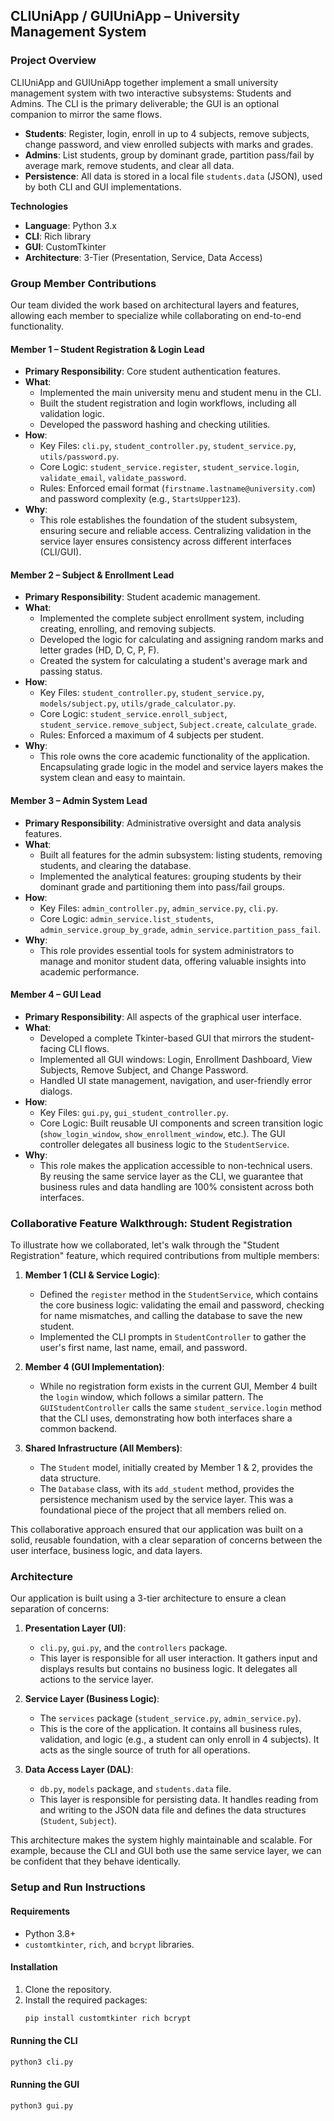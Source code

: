 ## CLIUniApp / GUIUniApp – University Management System

### Project Overview

CLIUniApp and GUIUniApp together implement a small university management system with two interactive subsystems: Students and Admins. The CLI is the primary deliverable; the GUI is an optional companion to mirror the same flows.

- **Students**: Register, login, enroll in up to 4 subjects, remove subjects, change password, and view enrolled subjects with marks and grades.
- **Admins**: List students, group by dominant grade, partition pass/fail by average mark, remove students, and clear all data.
- **Persistence**: All data is stored in a local file `students.data` (JSON), used by both CLI and GUI implementations.

**Technologies**
- **Language**: Python 3.x
- **CLI**: Rich library
- **GUI**: CustomTkinter
- **Architecture**: 3-Tier (Presentation, Service, Data Access)

### Group Member Contributions

Our team divided the work based on architectural layers and features, allowing each member to specialize while collaborating on end-to-end functionality.

#### Member 1 – Student Registration & Login Lead

- **Primary Responsibility**: Core student authentication features.
- **What**:
  - Implemented the main university menu and student menu in the CLI.
  - Built the student registration and login workflows, including all validation logic.
  - Developed the password hashing and checking utilities.
- **How**:
  - Key Files: `cli.py`, `student_controller.py`, `student_service.py`, `utils/password.py`.
  - Core Logic: `student_service.register`, `student_service.login`, `validate_email`, `validate_password`.
  - Rules: Enforced email format (`firstname.lastname@university.com`) and password complexity (e.g., `StartsUpper123`).
- **Why**:
  - This role establishes the foundation of the student subsystem, ensuring secure and reliable access. Centralizing validation in the service layer ensures consistency across different interfaces (CLI/GUI).

#### Member 2 – Subject & Enrollment Lead

- **Primary Responsibility**: Student academic management.
- **What**:
  - Implemented the complete subject enrollment system, including creating, enrolling, and removing subjects.
  - Developed the logic for calculating and assigning random marks and letter grades (HD, D, C, P, F).
  - Created the system for calculating a student's average mark and passing status.
- **How**:
  - Key Files: `student_controller.py`, `student_service.py`, `models/subject.py`, `utils/grade_calculator.py`.
  - Core Logic: `student_service.enroll_subject`, `student_service.remove_subject`, `Subject.create`, `calculate_grade`.
  - Rules: Enforced a maximum of 4 subjects per student.
- **Why**:
  - This role owns the core academic functionality of the application. Encapsulating grade logic in the model and service layers makes the system clean and easy to maintain.

#### Member 3 – Admin System Lead

- **Primary Responsibility**: Administrative oversight and data analysis features.
- **What**:
  - Built all features for the admin subsystem: listing students, removing students, and clearing the database.
  - Implemented the analytical features: grouping students by their dominant grade and partitioning them into pass/fail groups.
- **How**:
  - Key Files: `admin_controller.py`, `admin_service.py`, `cli.py`.
  - Core Logic: `admin_service.list_students`, `admin_service.group_by_grade`, `admin_service.partition_pass_fail`.
- **Why**:
  - This role provides essential tools for system administrators to manage and monitor student data, offering valuable insights into academic performance.

#### Member 4 – GUI Lead

- **Primary Responsibility**: All aspects of the graphical user interface.
- **What**:
  - Developed a complete Tkinter-based GUI that mirrors the student-facing CLI flows.
  - Implemented all GUI windows: Login, Enrollment Dashboard, View Subjects, Remove Subject, and Change Password.
  - Handled UI state management, navigation, and user-friendly error dialogs.
- **How**:
  - Key Files: `gui.py`, `gui_student_controller.py`.
  - Core Logic: Built reusable UI components and screen transition logic (`show_login_window`, `show_enrollment_window`, etc.). The GUI controller delegates all business logic to the `StudentService`.
- **Why**:
  - This role makes the application accessible to non-technical users. By reusing the same service layer as the CLI, we guarantee that business rules and data handling are 100% consistent across both interfaces.

### Collaborative Feature Walkthrough: Student Registration

To illustrate how we collaborated, let's walk through the "Student Registration" feature, which required contributions from multiple members:

1.  **Member 1 (CLI & Service Logic)**:
    - Defined the `register` method in the `StudentService`, which contains the core business logic: validating the email and password, checking for name mismatches, and calling the database to save the new student.
    - Implemented the CLI prompts in `StudentController` to gather the user's first name, last name, email, and password.

2.  **Member 4 (GUI Implementation)**:
    - While no registration form exists in the current GUI, Member 4 built the `login` window, which follows a similar pattern. The `GUIStudentController` calls the same `student_service.login` method that the CLI uses, demonstrating how both interfaces share a common backend.

3.  **Shared Infrastructure (All Members)**:
    - The `Student` model, initially created by Member 1 & 2, provides the data structure.
    - The `Database` class, with its `add_student` method, provides the persistence mechanism used by the service layer. This was a foundational piece of the project that all members relied on.

This collaborative approach ensured that our application was built on a solid, reusable foundation, with a clear separation of concerns between the user interface, business logic, and data layers.

### Architecture

Our application is built using a 3-tier architecture to ensure a clean separation of concerns:

1.  **Presentation Layer (UI)**:
    - `cli.py`, `gui.py`, and the `controllers` package.
    - This layer is responsible for all user interaction. It gathers input and displays results but contains no business logic. It delegates all actions to the service layer.

2.  **Service Layer (Business Logic)**:
    - The `services` package (`student_service.py`, `admin_service.py`).
    - This is the core of the application. It contains all business rules, validation, and logic (e.g., a student can only enroll in 4 subjects). It acts as the single source of truth for all operations.

3.  **Data Access Layer (DAL)**:
    - `db.py`, `models` package, and `students.data` file.
    - This layer is responsible for persisting data. It handles reading from and writing to the JSON data file and defines the data structures (`Student`, `Subject`).

This architecture makes the system highly maintainable and scalable. For example, because the CLI and GUI both use the same service layer, we can be confident that they behave identically.

### Setup and Run Instructions

#### Requirements

- Python 3.8+
- `customtkinter`, `rich`, and `bcrypt` libraries.

#### Installation

1.  Clone the repository.
2.  Install the required packages:
    ```bash
    pip install customtkinter rich bcrypt
    ```

#### Running the CLI

```bash
python3 cli.py
```

#### Running the GUI

```bash
python3 gui.py
```